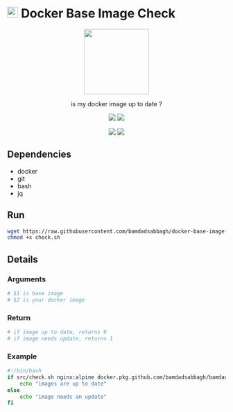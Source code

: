 # <img width=25 src="https://i.imgur.com/C6UE5dS.png"> Docker Base Image Check

<p align=center>
  <a href="https://github.com/bamdadsabbagh/docker-base-image-check"><img width=150 src="https://i.imgur.com/C6UE5dS.png"></a>
</p>

<p align=center>
  is my docker image up to date ?
</p>

<p align=center>
  <a href="https://github.com/bamdadsabbagh/docker-base-image-check"><img src="https://img.shields.io/github/stars/bamdadsabbagh/docker-base-image-check?label=git"></a>
  <img src="https://img.shields.io/github/license/bamdadsabbagh/docker-base-image-check">
</p>

<p align=center>
  <img src="https://img.shields.io/github/languages/count/bamdadsabbagh/docker-base-image-check">
  <img src="https://img.shields.io/github/languages/top/bamdadsabbagh/docker-base-image-check">
</p>

## Dependencies

- docker
- git
- bash
- jq

## Run

```bash
wget https://raw.githubusercontent.com/bamdadsabbagh/docker-base-image-check/master/src/check.sh
chmod +x check.sh
```

## Details

### Arguments

```bash
# $1 is base image
# $2 is your docker image
```

### Return

```bash
# if image up to date, returns 0
# if image needs update, returns 1
```

### Example

```bash
#!/bin/bash
if src/check.sh nginx:alpine docker.pkg.github.com/bamdadsabbagh/bamdadsabbagh-www/bamdadsabbagh-www:latest; then
    echo "images are up to date"
else
    echo "image needs an update"
fi
```
